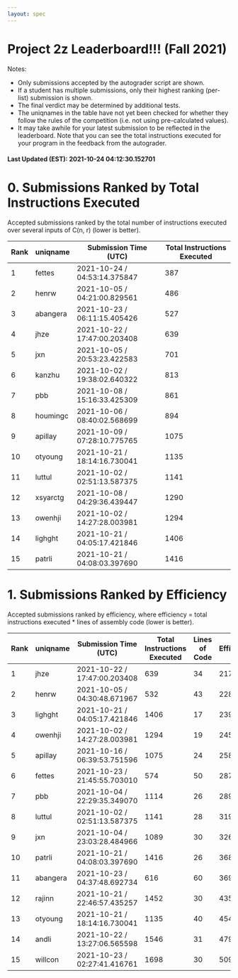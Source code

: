 ```yaml
---
layout: spec
---
```


Project 2z Leaderboard!!! (Fall 2021)
==============================
Notes:
- Only submissions accepted by the autograder script are shown.
- If a student has multiple submissions, only their highest ranking (per-list) submission is shown.
- The final verdict may be determined by additional tests.
- The uniqnames in the table have not yet been checked for whether they follow the rules of the competition (i.e. not using pre-calculated values).
- It may take awhile for your latest submission to be reflected in the leaderboard. Note that you can see the total instructions executed for your program in the feedback from the autograder.


#### Last Updated (EST): 2021-10-24 04:12:30.152701

# 0. Submissions Ranked by Total Instructions Executed
Accepted submissions ranked by the total number of instructions executed over several inputs of C(n, r) (lower is better).

| Rank  | uniqname | Submission Time (UTC) | Total Instructions Executed |
|---|---|---|---|
| 1 | fettes | 2021-10-24 / 04:53:14.375847 | 387 |
| 2 | henrw | 2021-10-05 / 04:21:00.829561 | 486 |
| 3 | abangera | 2021-10-23 / 06:11:15.405426 | 527 |
| 4 | jhze | 2021-10-22 / 17:47:00.203408 | 639 |
| 5 | jxn | 2021-10-05 / 20:53:23.422583 | 701 |
| 6 | kanzhu | 2021-10-02 / 19:38:02.640322 | 813 |
| 7 | pbb | 2021-10-08 / 15:16:33.425309 | 861 |
| 8 | houmingc | 2021-10-06 / 08:40:02.568699 | 894 |
| 9 | apillay | 2021-10-09 / 07:28:10.775765 | 1075 |
| 10 | otyoung | 2021-10-21 / 18:14:16.730041 | 1135 |
| 11 | luttul | 2021-10-02 / 02:51:13.587375 | 1141 |
| 12 | xsyarctg | 2021-10-08 / 04:29:36.439447 | 1290 |
| 13 | owenhji | 2021-10-02 / 14:27:28.003981 | 1294 |
| 14 | lighght | 2021-10-21 / 04:05:17.421846 | 1406 |
| 15 | patrli | 2021-10-21 / 04:08:03.397690 | 1416 |


# 1. Submissions Ranked by Efficiency
Accepted submissions ranked by efficiency, where efficiency = total instructions executed * lines of assembly code (lower is better).

| Rank  | uniqname | Submission Time (UTC) | Total Instructions Executed |Lines of Code | Efficiency |
|---|---|---|---|---|---|
| 1 | jhze | 2021-10-22 / 17:47:00.203408 | 639 | 34 | 21726 |
| 2 | henrw | 2021-10-05 / 04:30:48.671967 | 532 | 43 | 22876 |
| 3 | lighght | 2021-10-21 / 04:05:17.421846 | 1406 | 17 | 23902 |
| 4 | owenhji | 2021-10-02 / 14:27:28.003981 | 1294 | 19 | 24586 |
| 5 | apillay | 2021-10-16 / 06:39:53.751596 | 1075 | 24 | 25800 |
| 6 | fettes | 2021-10-23 / 21:45:55.703010 | 574 | 50 | 28700 |
| 7 | pbb | 2021-10-04 / 22:29:35.349070 | 1114 | 26 | 28964 |
| 8 | luttul | 2021-10-02 / 02:51:13.587375 | 1141 | 28 | 31948 |
| 9 | jxn | 2021-10-04 / 23:03:28.484966 | 1089 | 30 | 32670 |
| 10 | patrli | 2021-10-21 / 04:08:03.397690 | 1416 | 26 | 36816 |
| 11 | abangera | 2021-10-23 / 04:37:48.692734 | 616 | 60 | 36960 |
| 12 | rajinn | 2021-10-21 / 22:46:57.435257 | 1452 | 30 | 43560 |
| 13 | otyoung | 2021-10-21 / 18:14:16.730041 | 1135 | 40 | 45400 |
| 14 | andli | 2021-10-22 / 13:27:06.565598 | 1546 | 31 | 47926 |
| 15 | willcon | 2021-10-23 / 02:27:41.416761 | 1698 | 30 | 50940 |

